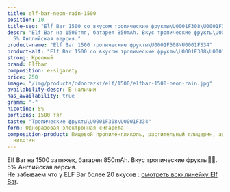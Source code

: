 ```yaml
---
title: elf-bar-neon-rain-1500
position: 10
title-seo: "Elf Bar 1500 со вкусом тропические фрукты\U0001F308\U0001F334"
descr: "Elf Bar на 1500тяг, батарея 850mAh. Вкус тропические фрукты\U0001F308\U0001F334.
  5% Английская версия."
product-name: "Elf Bar 1500 тропические фрукты\U0001F308\U0001F334"
product-alt: "Elf Bar 1500 со вкусом тропические фрукты\U0001F308\U0001F334"
strong: Крепкий
brand: Elfbar
composition: e-sigarety
price: 250
image: "/img/products/odnorazki/elf/1500/elfbar-1500-neon-rain.jpg"
availability-descr: В наличии
has_availability: true
gramm: "-"
nicotine: 5%
portions: 1500 тяг
taste: "Тропические фрукты\U0001F308\U0001F334"
form: Одноразовая электронная сигарета
composition-product: Пищевой пропиленгликоль, растительный глицерин, ароматизатор,
  никотин
---
```


Elf Bar на 1500 затяжек, батарея 850mAh. Вкус тропические фрукты🌈🌴. 5% Английская версия.<br>
Не забываем что у ELF Bar более 20 вкусов : [смотреть всю линейку Elf Bar](/elfbar).